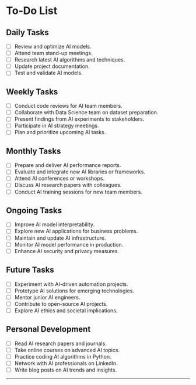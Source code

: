 # To-Do List 

## Daily Tasks
- [ ] Review and optimize AI models.
- [ ] Attend team stand-up meetings.
- [ ] Research latest AI algorithms and techniques.
- [ ] Update project documentation.
- [ ] Test and validate AI models.

## Weekly Tasks
- [ ] Conduct code reviews for AI team members.
- [ ] Collaborate with Data Science team on dataset preparation.
- [ ] Present findings from AI experiments to stakeholders.
- [ ] Participate in AI strategy meetings.
- [ ] Plan and prioritize upcoming AI tasks.

## Monthly Tasks
- [ ] Prepare and deliver AI performance reports.
- [ ] Evaluate and integrate new AI libraries or frameworks.
- [ ] Attend AI conferences or workshops.
- [ ] Discuss AI research papers with colleagues.
- [ ] Conduct AI training sessions for new team members.

## Ongoing Tasks
- [ ] Improve AI model interpretability.
- [ ] Explore new AI applications for business problems.
- [ ] Maintain and update AI infrastructure.
- [ ] Monitor AI model performance in production.
- [ ] Enhance AI security and privacy measures.

## Future Tasks
- [ ] Experiment with AI-driven automation projects.
- [ ] Prototype AI solutions for emerging technologies.
- [ ] Mentor junior AI engineers.
- [ ] Contribute to open-source AI projects.
- [ ] Explore AI ethics and societal implications.

## Personal Development
- [ ] Read AI research papers and journals.
- [ ] Take online courses on advanced AI topics.
- [ ] Practice coding AI algorithms in Python.
- [ ] Network with AI professionals on LinkedIn.
- [ ] Write blog posts on AI trends and insights.

---


